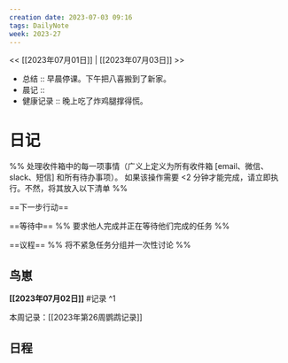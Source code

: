 ```yaml
---
creation date: 2023-07-03 09:16
tags: DailyNote
week: 2023-27
---
```


<< [[2023年07月01日]] | [[2023年07月03日]] >>


- 总结 :: 早晨停课。下午把八喜搬到了新家。
- 晨记 ::
- 健康记录 :: 晚上吃了炸鸡腿撑得慌。

# 日记
%% 处理收件箱中的每一项事情（广义上定义为所有收件箱 [email、微信、slack、短信] 和所有待办事项）。 如果该操作需要 <2 分钟才能完成，请立即执行。不然，将其放入以下清单 %% 

==下一步行动==



==等待中==
%% 要求他人完成并正在等待他们完成的任务 %%

==议程==
%% 将不紧急任务分组并一次性讨论 %%


## 鸟崽
**[[2023年07月02日]]**
#记录 
^1

本周记录：[[2023年第26周鹦鹉记录]]

## 日程

